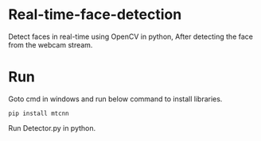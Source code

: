 # Real-time-face-detection
Detect faces in real-time using OpenCV in python, After detecting the face from the webcam stream.


# Run
Goto cmd in windows and run below command to install libraries.

    pip install mtcnn

Run Detector.py in python.
